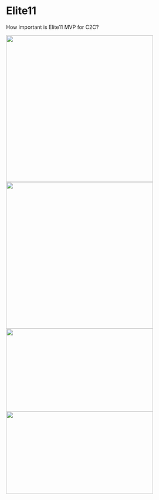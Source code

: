 # Elite11
How important is Elite11 MVP for C2C?

<img src="https://github.com/jjparker34/Elite11/assets/123410317/464337e1-9032-4b9e-9e85-2bbaf2ec16c6" width="400" height="400">
<img src="https://github.com/jjparker34/Elite11/assets/123410317/637217a9-d068-45c7-9002-c8c2712fcfae" width="400" height="400">
<img src="https://github.com/jjparker34/Elite11/assets/123410317/a5af3b2d-9c2b-440f-98c8-dde8dce92254" width="400" height="225">
<img src="https://github.com/jjparker34/Elite11/assets/123410317/e9787156-f68d-4c27-b4b4-71ca689014dd" width="400" height="225">


